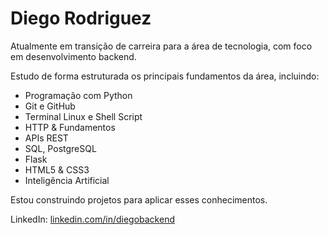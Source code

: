 # Diego Rodriguez

Atualmente em transição de carreira para a área de tecnologia, com foco em desenvolvimento backend.

Estudo de forma estruturada os principais fundamentos da área, incluindo:
- Programação com Python
- Git e GitHub
- Terminal Linux e Shell Script
- HTTP & Fundamentos
- APIs REST
- SQL, PostgreSQL
- Flask
- HTML5 & CSS3
- Inteligência Artificial

Estou construindo projetos para aplicar esses conhecimentos.

LinkedIn: [linkedin.com/in/diegobackend](https://www.linkedin.com/in/diegobackend)

